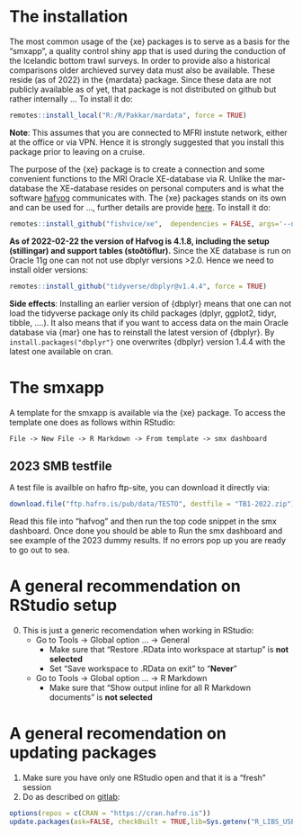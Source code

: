 
# The installation

The most common usage of the {xe} packages is to serve as a basis for
the “smxapp”, a quality control shiny app that is used during the
conduction of the Icelandic bottom trawl surveys. In order to provide
also a historical comparisons older archieved survey data must also be
available. These reside (as of 2022) in the {mardata} package. Since
these data are not publicly available as of yet, that package is not
distributed on github but rather internally … To install it do:

``` r
remotes::install_local("R:/R/Pakkar/mardata", force = TRUE)
```

**Note**: This assumes that you are connected to MFRI instute network,
either at the office or via VPN. Hence it is strongly suggested that you
install this package prior to leaving on a cruise.

The purpose of the {xe} package is to create a connection and some
convenient functions to the MRI Oracle XE-database via R. Unlike the
mar-database the XE-database resides on personal computers and is what
the software [hafvog](https://heima.hafro.is/~darri/hafvog_vefur)
communicates with. The {xe} packages stands on its own and can be used
for …, further details are provide
[here](https://heima.hafro.is/~einarhj/xe/articles/overview_xe.html). To
install it do:

``` r
remotes::install_github("fishvice/xe",  dependencies = FALSE, args='--no-multiarch')
```

**As of 2022-02-22 the version of Hafvog is 4.1.8, including the setup
(stillingar) and support tables (stoðtöflur).** Since the XE database is
run on Oracle 11g one can not not use dbplyr versions \>2.0. Hence we
need to install older versions:

``` r
remotes::install_github("tidyverse/dbplyr@v1.4.4", force = TRUE)
```

**Side effects**: Installing an earlier version of {dbplyr} means that
one can not load the tidyverse package only its child packages (dplyr,
ggplot2, tidyr, tibble, ….). It also means that if you want to access
data on the main Oracle database via {mar} one has to reinstall the
latest version of {dbplyr}. By `install.packages("dbplyr"}` one
overwrites {dbplyr} version 1.4.4 with the latest one available on cran.

# The smxapp

A template for the smxapp is available via the {xe} package. To access
the template one does as follows within RStudio:

    File -> New File -> R Markdown -> From template -> smx dashboard

## 2023 SMB testfile

A test file is availble on hafro ftp-site, you can download it directly
via:

``` r
download.file("ftp.hafro.is/pub/data/TESTO", destfile = "TB1-2022.zip")
```

Read this file into “hafvog” and then run the top code snippet in the
smx dashboard. Once done you should be able to Run the smx dashboard and
see example of the 2023 dummy results. If no errors pop up you are ready
to go out to sea.

# A general recommendation on RStudio setup

0)  This is just a generic recomendation when working in RStudio:
    - Go to Tools -\> Global option … -\> General
      - Make sure that “Restore .RData into workspace at startup” is
        **not selected**
      - Set “Save workspace to .RData on exit” to “**Never**”
    - Go to Tools -\> Global option … -\> R Markdown
      - Make sure that “Show output inline for all R Markdown documents”
        is **not selected**

# A general recomendation on updating packages

1)  Make sure you have only one RStudio open and that it is a “fresh”
    session
2)  Do as described on
    [gitlab](https://gitlab.hafogvatn.is/-/snippets/3):

``` r
options(repos = c(CRAN = "https://cran.hafro.is"))
update.packages(ask=FALSE, checkBuilt = TRUE,lib=Sys.getenv("R_LIBS_USER"))
```
